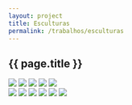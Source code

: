 ```yaml
---
layout: project
title: Esculturas
permalink: /trabalhos/esculturas
---
```


<section>
	<article>
		<h2>{{ page.title }}</h2>
	</article>
	<article class="s1_0 s2_0 s3_0 s4_1"></article>
	<article class="s1_2 s2_3 s3_3 s4_5">
		<img src="/img/trabalhos/esculturas/esculturas-1.jpg">
		<img src="/img/trabalhos/esculturas/esculturas-2.jpg">
		<img src="/img/trabalhos/esculturas/esculturas-3.jpg">
		<img src="/img/trabalhos/esculturas/esculturas-4.jpg">
		<img src="/img/trabalhos/esculturas/esculturas-5.jpg">
	</article>
	<article class="s1_2 s2_3 s3_3 s4_5">
		<img src="/img/trabalhos/esculturas/esculturas-6.jpg">
		<img src="/img/trabalhos/esculturas/esculturas-7.jpg">
		<img src="/img/trabalhos/esculturas/esculturas-8.jpg">
		<img src="/img/trabalhos/esculturas/esculturas-9.jpg">
		<img src="/img/trabalhos/esculturas/esculturas-10.jpg">
		<img src="/img/trabalhos/esculturas/esculturas-11.jpg">
	</article>
	<article class="s1_0 s2_0 s3_0 s4_1"></article>
</section>
